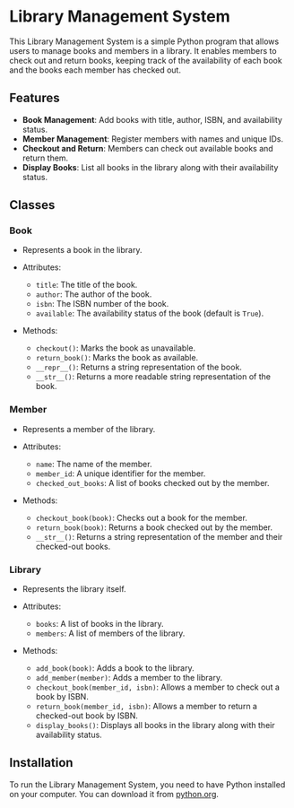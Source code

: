 # Library Management System

This Library Management System is a simple Python program that allows users to manage books and members in a library. It enables members to check out and return books, keeping track of the availability of each book and the books each member has checked out.

## Features

- **Book Management**: Add books with title, author, ISBN, and availability status.
- **Member Management**: Register members with names and unique IDs.
- **Checkout and Return**: Members can check out available books and return them.
- **Display Books**: List all books in the library along with their availability status.

## Classes

### Book

- Represents a book in the library.
- Attributes:
  - `title`: The title of the book.
  - `author`: The author of the book.
  - `isbn`: The ISBN number of the book.
  - `available`: The availability status of the book (default is `True`).

- Methods:
  - `checkout()`: Marks the book as unavailable.
  - `return_book()`: Marks the book as available.
  - `__repr__()`: Returns a string representation of the book.
  - `__str__()`: Returns a more readable string representation of the book.

### Member

- Represents a member of the library.
- Attributes:
  - `name`: The name of the member.
  - `member_id`: A unique identifier for the member.
  - `checked_out_books`: A list of books checked out by the member.

- Methods:
  - `checkout_book(book)`: Checks out a book for the member.
  - `return_book(book)`: Returns a book checked out by the member.
  - `__str__()`: Returns a string representation of the member and their checked-out books.

### Library

- Represents the library itself.
- Attributes:
  - `books`: A list of books in the library.
  - `members`: A list of members of the library.

- Methods:
  - `add_book(book)`: Adds a book to the library.
  - `add_member(member)`: Adds a member to the library.
  - `checkout_book(member_id, isbn)`: Allows a member to check out a book by ISBN.
  - `return_book(member_id, isbn)`: Allows a member to return a checked-out book by ISBN.
  - `display_books()`: Displays all books in the library along with their availability status.

## Installation

To run the Library Management System, you need to have Python installed on your computer. You can download it from [python.org](https://www.python.org/downloads/).


